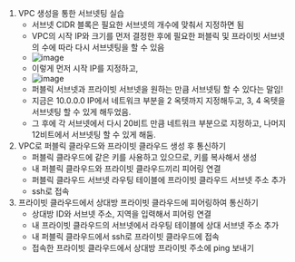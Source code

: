 1. VPC 생성을 통한 서브넷팅 실습
	- 서브넷 CIDR 블록은 필요한 서브넷의 개수에 맞춰서 지정하면 됨
	- VPC의 시작 IP와 크기를 먼저 결정한 후에 필요한 퍼블릭 및 프라이빗 서브넷의 수에 따라 다시 서브넷팅을 할 수 있음
	- ![image](https://github.com/newdoin/Metanet-Study-Material/assets/121351760/8be33d83-367c-474f-a00c-450d8d4e687f)
	- 이렇게 먼저 시작 IP를 지정하고,
	- ![image](https://github.com/newdoin/Metanet-Study-Material/assets/121351760/39733d75-d1c3-465e-807e-dcd88d8ca632)
	- 퍼블릭 서브넷과 프라이빗 서브넷을 원하는 만큼 서브넷팅 할 수 있다는 말임!
	- 지금은 10.0.0.0 IP에서 네트워크 부분을 2 옥텟까지 지정해두고, 3, 4 옥텟을 서브넷팅 할 수 있게 해두었음.
	- 그 후에 각 서브넷에서 다시 20비트 만큼 네트워크 부분으로 지정하고, 나머지 12비트에서 서브넷팅 할 수 있게 해둠.
2. VPC로 퍼블릭 클라우드와 프라이빗 클라우드 생성 후 통신하기
	- 퍼블릭 클라우드에 같은 키를 사용하고 있으므로, 키를 복사해서 생성
	- 내 퍼블릭 클라우드와 프라이빗 클라우드끼리 피어링 연결
	- 퍼블릭 클라우드 서브넷 라우팅 테이블에 프라이빗 클라우드 서브넷 주소 추가
	- ssh로 접속
3. 프라이빗 클라우드에서 상대방 프라이빗 클라우드에 피어링하여 통신하기
	- 상대방 ID와 서브넷 주소, 지역을 입력해서 피어링 연결
	- 내 프라이빗 클라우드의 서브넷에서 라우팅 테이블에 상대 서브넷 주소 추가
	- 내 퍼블릭 클라우드에서 ssh로 프라이빗 클라우드에 접속
	- 접속한 프라이빗 클라우드에서 상대방 프라이빗 주소에 ping 보내기